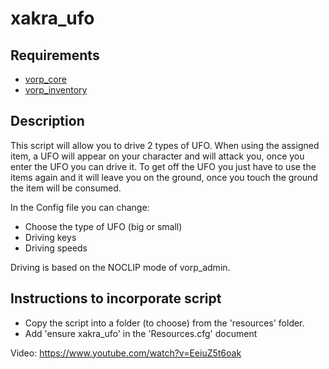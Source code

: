 # xakra_ufo
## Requirements
* [vorp_core](https://github.com/VORPCORE/vorp-core-lua)
* [vorp_inventory](https://github.com/VORPCORE/vorp_inventory-lua)

## Description
This script will allow you to drive 2 types of UFO. When using the assigned item, a UFO will appear on your character and will attack you, once you enter the UFO you can drive it. To get off the UFO you just have to use the items again and it will leave you on the ground, once you touch the ground the item will be consumed.

In the Config file you can change:
*   Choose the type of UFO (big or small)
*   Driving keys
*   Driving speeds

Driving is based on the NOCLIP mode of vorp_admin.

## Instructions to incorporate script
* Copy the script into a folder (to choose) from the 'resources' folder.
* Add 'ensure xakra_ufo' in the 'Resources.cfg' document

Video: https://www.youtube.com/watch?v=EeiuZ5t6oak
